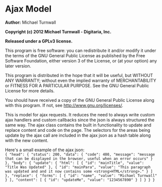 Ajax Model
==========

**Author:** Michael Turnwall

**Copyright (c) 2012 Michael Turnwall - Digitaria, Inc.**

**Released under a GPLv3 license.**

This program is free software: you can redistribute it and/or modify
it under the terms of the GNU General Public License as published by
the Free Software Foundation, either version 3 of the License, or
(at your option) any later version.

This program is distributed in the hope that it will be useful,
but WITHOUT ANY WARRANTY; without even the implied warranty of
MERCHANTABILITY or FITNESS FOR A PARTICULAR PURPOSE.  See the
GNU General Public License for more details.

You should have received a copy of the GNU General Public License
along with this program.  If not, see <http://www.gnu.org/licenses/>.

This is model for ajax requests. It reduces the need to always write custom ajax handlers and custom callbacks since the json is always structured the
same way. The ajax class contains the built in functionality to update and replace content and code on the page. The selectors for the areas being
update by the ajax call are included in the ajax json as a hash table along with the new content.

Here's a small example of the ajax json:  
	`{
		"head": {
			"status": 200,
			"data": {
				"code": 400,
				"message": "message that can be displayed in the browser, useful when an error occurs"
			}
		},
		"body": {
			"update": {
				"html": [
					{
						"id": "mainTitle",
						"value": "Title Was Updated"
					},
					{
						"id": "mainPara",
						"value": "This paragraph was updated and and it now contains some <strong>HTML</strong>."
					}
				]
			},
			"replace": {
				"forms": [
					{
						"id": "name",
						"value": "Michael Turnwall"
					}
				],
				"content": [
					{
						"id": "updateMe",
						"value": "1234567890"
					}
				]
			}
		}
	}`